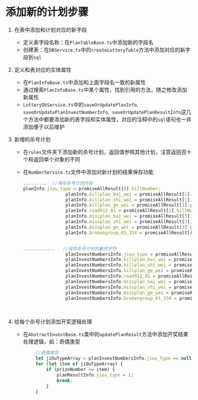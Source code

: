 添加新的计划步骤
============

1. 在表中添加和计划对应的新字段

   * 定义表字段名称：在`PlanTableBase.ts`中添加新的字段名
   * 创建表：在`DBService.ts`中的`createLotteryTable`方法中添加对应的新字段到`sql`

2. 定义和表对应的实体属性

   + 在`PlanInfoBase.ts`中添加和上面字段名一致的新属性
   + 通过搜索`PlanInfoBase.ts`中某个属性，找到引用的方法，随之修改添加新属性
   + `LotteryDbService.ts`中的`saveOrUpdatePlanInfo、saveOrUpdatePlanInvestNumberInfo、saveOrUpdatePlanResultInfo`这几个方法中都要添加新的表字段和实体属性，对应的注释中的`sql`语句也一并添加便于以后维护

3. 新增的杀号计划

   + 在`rules`文件夹下添加新的杀号计划，返回值参照其他计划，注意返回百十个和返回单个对象的不同

   + 在`NumberService.ts`文件中添加对新计划的结果保存功能

     ```typescript
     .........  //保存杀号计划内容
     planInfo.jiou_type = promiseAllResult[0].killNumber;
                     planInfo.killplan_bai_wei = promiseAllResult[1].baiWei.killNumber;
                     planInfo.killplan_shi_wei = promiseAllResult[1].shiWei.killNumber;
                     planInfo.killplan_ge_wei = promiseAllResult[1].geWei.killNumber;
                     planInfo.road012_01 = promiseAllResult[2].killNumber;
                     planInfo.missplan_bai_wei = promiseAllResult[3].baiWei.killNumber;
                     planInfo.missplan_shi_wei = promiseAllResult[3].shiWei.killNumber;
                     planInfo.missplan_ge_wei = promiseAllResult[3].geWei.killNumber;
                     planInfo.brokengroup_01_334 = promiseAllResult[4].killNumber;


     ............   //保存杀号计划的最终字符
                     planInvestNumbersInfo.jiou_type = promiseAllResult[0].killNumberResult.join(',');//注意这个不同，没有baiWei.
                     planInvestNumbersInfo.killplan_bai_wei = promiseAllResult[1].baiWei.killNumberResult.join(',');//注意这个不同，多了baiWei.
                     planInvestNumbersInfo.killplan_shi_wei = promiseAllResult[1].shiWei.killNumberResult.join(',');
                     planInvestNumbersInfo.killplan_ge_wei = promiseAllResult[1].geWei.killNumberResult.join(',');
                     planInvestNumbersInfo.road012_01 = promiseAllResult[2].killNumberResult.join(',');
                     planInvestNumbersInfo.missplan_bai_wei = promiseAllResult[3].baiWei.killNumberResult.join(',');
                     planInvestNumbersInfo.missplan_shi_wei = promiseAllResult[3].shiWei.killNumberResult.join(',');
                     planInvestNumbersInfo.missplan_ge_wei = promiseAllResult[3].geWei.killNumberResult.join(',');
                     planInvestNumbersInfo.brokengroup_01_334 = promiseAllResult[4].killNumberResult.join(',');
     ```

     ​

4. 给每个杀号计划添加开奖逻辑处理

   * 在`AbstractInvestBase.ts`类中的`updatePlanResult`方法中添加开奖结果处理逻辑，如：奇偶类型

   ```typescript
           //奇偶类型
           let jiOuTypeArray = planInvestNumbersInfo.jiou_type == null ? [] : planInvestNumbersInfo.jiou_type.split(',');
           for (let item of jiOuTypeArray) {
               if (prizeNumber == item) {
                   planResultInfo.jiou_type = 1;
                   break;
               }
           }
   ```

   ​
